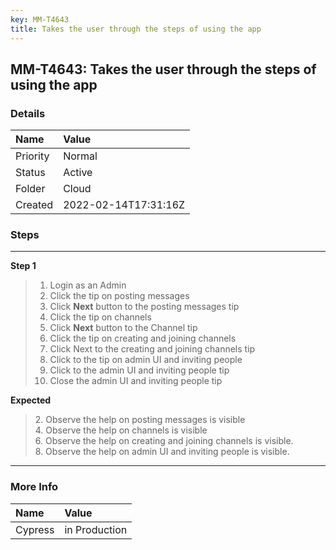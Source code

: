 ```yaml
---
key: MM-T4643
title: Takes the user through the steps of using the app
---
```


## MM-T4643: Takes the user through the steps of using the app

### Details

| Name     | Value                |
| :------- | :------------------- |
| Priority | Normal               |
| Status   | Active               |
| Folder   | Cloud                |
| Created  | 2022-02-14T17:31:16Z |

### Steps

<hr/>

**Step 1**

> <article><ol><li>Login as an Admin</li><li>Click the tip on posting messages</li><li>Click <strong>Next</strong> button to the posting messages tip</li><li>Click the tip on channels</li><li>Click <strong>Next</strong> button to the Channel tip</li><li>Click the tip on creating and joining channels</li><li>Click Next to the creating and joining channels tip</li><li>Click to the tip on admin UI and inviting people</li><li>Click to the admin UI and inviting people tip</li><li>Close the admin UI and inviting people tip</li></ol></article>

**Expected**

> <article>2. Observe the help on posting messages is visible<br />4. Observe the help on channels is visible<br />6. Observe the help on creating and joining channels is visible.<br />8. Observe the help on admin UI and inviting people is visible.</article>

<hr/>

### More Info

| Name    | Value         |
| :------ | :------------ |
| Cypress | in Production |
